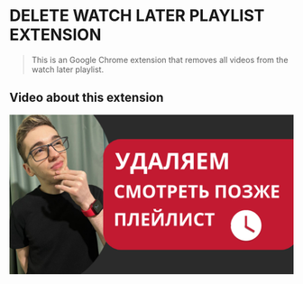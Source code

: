 # DELETE WATCH LATER PLAYLIST EXTENSION

> 

> This is an Google Chrome extension that removes all videos from the watch later playlist.

> 

## Video about this extension

[![Delete Watch Later Extension](./images/%D1%83%D0%B4%D0%B0%D0%BB%D1%8F%D0%B5%D0%BC%20%D0%BF%D0%BB%D0%B5%D0%B9%D0%BB%D0%B8%D1%81%D1%82%20%D1%81%D0%BC%D0%BE%D1%82%D1%80%D0%B5%D1%82%D1%8C%20%D0%BF%D0%BE%D0%B7%D0%B6%D0%B5.png "Delete Watch Later Extension")](https://youtu.be/CpvnvsiqEo4)
